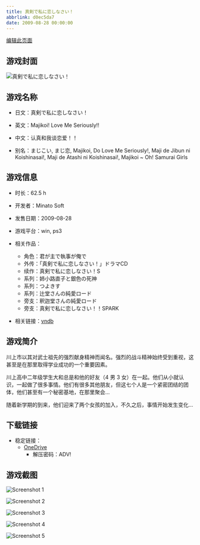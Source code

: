 ```yaml
---
title: 真剣で私に恋しなさい！
abbrlink: d0ec5da7
date: 2009-08-28 00:00:00
---
```

[编辑此页面](https://github.com/ACG-3/ADV3-source/blob/main/source/_posts/games/%E7%9C%9F%E5%89%A3%E3%81%A7%E7%A7%81%E3%81%AB%E6%81%8B%E3%81%97%E3%81%AA%E3%81%95%E3%81%84%EF%BC%81.md)

## 游戏封面

![真剣で私に恋しなさい！](https://pan.timero.xyz/onedrive/img_lib_001/%E7%9C%9F%E5%89%A3%E3%81%A7%E7%A7%81%E3%81%AB%E6%81%8B%E3%81%97%E3%81%AA%E3%81%95%E3%81%84%EF%BC%81_cover.avif)


## 游戏名称

- 日文：真剣で私に恋しなさい！
- 英文：Majikoi! Love Me Seriously!!
- 中文：认真和我谈恋爱！！

- 别名：まじこい, まじ恋, Majikoi, Do Love Me Seriously!, Maji de Jibun ni Koishinasai!, Maji de Atashi ni Koishinasai!, Majikoi ~ Oh! Samurai Girls


## 游戏信息

- 时长：62.5 h
- 开发者：Minato Soft
- 发售日期：2009-08-28
- 游戏平台：win, ps3
- 相关作品：
   - 角色：君が主で執事が俺で
   - 外传：「真剣で私に恋しなさい！」ドラマCD
   - 续作：真剣で私に恋しなさい！S
   - 系列：姉小路直子と銀色の死神
   - 系列：つよきす
   - 系列：辻堂さんの純愛ロード
   - 旁支：釈迦堂さんの純愛ロード
   - 旁支：真剣で私に恋しなさい！！SPARK

- 相关链接：[vndb](https://vndb.org/v1143)


## 游戏简介

川上市以其对武士祖先的强烈献身精神而闻名。强烈的战斗精神始终受到重视，这甚至是在那里取得学业成功的一个重要因素。

川上高中二年级学生大和总是和他的好友（4 男 3 女）在一起。他们从小就认识，一起做了很多事情。他们有很多其他朋友，但这七个人是一个紧密团结的团体，他们甚至有一个秘密基地，在那里聚会...

随着新学期的到来，他们迎来了两个女孩的加入，不久之后，事情开始发生变化...


## 下载链接

- 稳定链接：
    - [OneDrive](https://pan.timero.xyz/onedrive/adv_lib_001/%E7%9C%9F%E5%89%A3%E3%81%A7%E7%A7%81%E3%81%AB%E6%81%8B%E3%81%97%E3%81%AA%E3%81%95%E3%81%84%EF%BC%81)
        - 解压密码：ADV!



## 游戏截图


![Screenshot 1](https://pan.timero.xyz/onedrive/img_lib_001/%E7%9C%9F%E5%89%A3%E3%81%A7%E7%A7%81%E3%81%AB%E6%81%8B%E3%81%97%E3%81%AA%E3%81%95%E3%81%84%EF%BC%81_Screenshot_1.avif)

![Screenshot 2](https://pan.timero.xyz/onedrive/img_lib_001/%E7%9C%9F%E5%89%A3%E3%81%A7%E7%A7%81%E3%81%AB%E6%81%8B%E3%81%97%E3%81%AA%E3%81%95%E3%81%84%EF%BC%81_Screenshot_2.avif)

![Screenshot 3](https://pan.timero.xyz/onedrive/img_lib_001/%E7%9C%9F%E5%89%A3%E3%81%A7%E7%A7%81%E3%81%AB%E6%81%8B%E3%81%97%E3%81%AA%E3%81%95%E3%81%84%EF%BC%81_Screenshot_3.avif)

![Screenshot 4](https://pan.timero.xyz/onedrive/img_lib_001/%E7%9C%9F%E5%89%A3%E3%81%A7%E7%A7%81%E3%81%AB%E6%81%8B%E3%81%97%E3%81%AA%E3%81%95%E3%81%84%EF%BC%81_Screenshot_4.avif)

![Screenshot 5](https://pan.timero.xyz/onedrive/img_lib_001/%E7%9C%9F%E5%89%A3%E3%81%A7%E7%A7%81%E3%81%AB%E6%81%8B%E3%81%97%E3%81%AA%E3%81%95%E3%81%84%EF%BC%81_Screenshot_5.avif)

